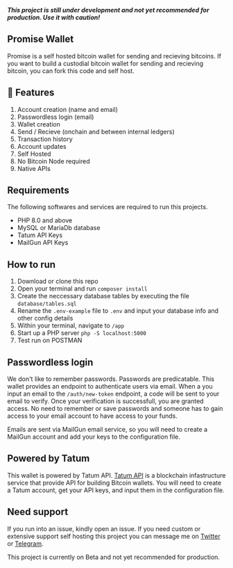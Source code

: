 ***This project is still under development and not yet recommended for production. Use it with caution!***

## Promise Wallet
Promise is a self hosted bitcoin wallet for sending and recieving bitcoins. If you want to build a custodial bitcoin wallet for sending and recieving bitcoin, you can fork this code and self host.

## 🎨 Features
1. Account creation (name and email)
2. Passwordless login (email)
3. Wallet creation
4. Send / Recieve (onchain and between internal ledgers)
5. Transaction history
6. Account updates
7. Self Hosted
8. No Bitcoin Node required
9. Native APIs

## Requirements
The following softwares and services are required to run this projects.

* PHP 8.0 and above
* MySQL or MariaDb database
* Tatum API Keys
* MailGun API Keys

## How to run
1. Download or clone this repo
2. Open your terminal and run `composer install`
3. Create the neccessary database tables by executing the file `database/tables.sql`
4. Rename the `.env-example` file to `.env` and input your database info and other config details 
4. Within your terminal, navigate to `/app`
5. Start up a PHP server `php -S localhost:5000`
6. Test run on POSTMAN

## Passwordless login
We don't like to remember passwords. Passwords are predicatable. This wallet provides an endpoint to authenticate users via email. When a you input an email to the `/auth/new-token` endpoint, a code will be sent to your email to verify. Once your verification is successfull, you are granted access. No need to remember or save passwords and someone has to gain access to your email account to have access to your funds.

Emails are sent via MailGun email service, so you will need to create a MailGun account and add your keys to the configuration file.

## Powered by Tatum
This wallet is powered by Tatum API. [Tatum API](https://tatum.io) is a blockchain infastructure service that provide API for building Bitcoin wallets. You will need to create a Tatum account, get your API keys, and input them in the configuration file.

## Need support
If you run into an issue, kindly open an issue. If you need custom or extensive support self hosting this project you can message me on [Twitter](https://twitter.com/jeremyikwuje) or [Telegram](https://t.me/ikwuje).

This project is currently on Beta and not yet recommended for production.
